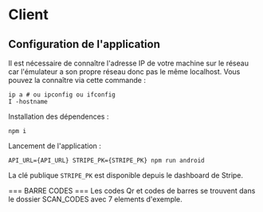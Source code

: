 # Client

## Configuration de l'application

Il est nécessaire de connaître l'adresse IP de votre machine sur le réseau car l'émulateur a son propre réseau donc pas le même localhost. Vous pouvez la connaître via cette commande : 

```shell
ip a # ou ipconfig ou ifconfig
I -hostname
```

Installation des dépendences :

```shell
npm i
```

Lancement de l'application :

```shell
API_URL={API_URL} STRIPE_PK={STRIPE_PK} npm run android
```

La clé publique `STRIPE_PK` est disponible depuis le dashboard de Stripe.

=== BARRE CODES ===
Les codes Qr et codes de barres se trouvent dans le dossier SCAN_CODES
avec 7 elements d'exemple.
